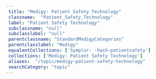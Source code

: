 ```yaml
--- 
 title: "Medigy: Patient Safety Technology" 
 classname:  "Patient_Safety_Technology" 
 label: "Patient Safety Technology" 
 subclassname: "null" 
 subclasslabel: "null" 
 parentclassname: "StandardMedigyCategories" 
 parentclasslabel: "Medigy" 
 equalentCollections: ['Symplur: -hash-patientsafety'] 
 collections: ['Medigy: Patient Safety Technology']
 aliases:  "/topic/medigy-patient-safety-technology"  
 searchCategory: "topic" 
---
```

